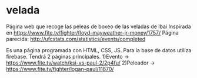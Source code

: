 # velada
Página web que recoge las peleas de boxeo de las veladas de Ibai
Inspirada en https://www.fite.tv/fighter/floyd-mayweather-jr-money/1757/
Página parecida: http://ufcstats.com/statistics/events/completed

Es una página programada con HTML, CSS, JS. Para la base de datos utiliza firebase.
Tendrá 2 páginas principales. 
1)Evento      -> https://www.fite.tv/watch/ksi-vs-paul-2/2p4fu/
2)Peleador    -> https://www.fite.tv/fighter/logan-paul/11870/
